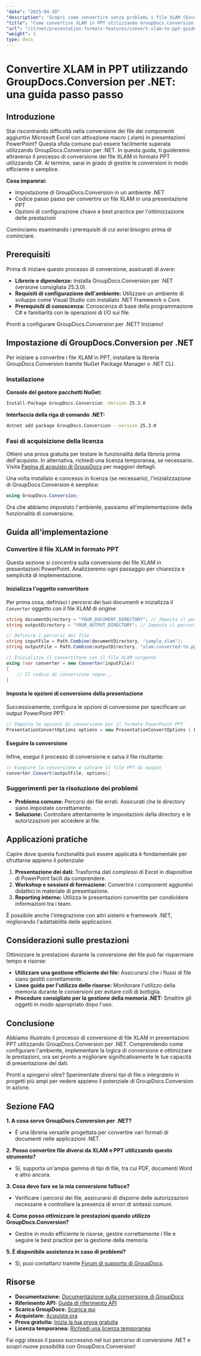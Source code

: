 ```yaml
---
"date": "2025-04-30"
"description": "Scopri come convertire senza problemi i file XLAM (Excel Macro-Enabled Add-In) in presentazioni PowerPoint utilizzando GroupDocs.Conversion per .NET. Segui questa guida completa."
"title": "Come convertire XLAM in PPT utilizzando GroupDocs.Conversion per .NET&#58; una guida passo passo"
"url": "/it/net/presentation-formats-features/convert-xlam-to-ppt-guide-groupdocs-conversion-net/"
"weight": 1
type: docs
---
```

# Convertire XLAM in PPT utilizzando GroupDocs.Conversion per .NET: una guida passo passo

## Introduzione

Stai riscontrando difficoltà nella conversione dei file dei componenti aggiuntivi Microsoft Excel con attivazione macro (.xlam) in presentazioni PowerPoint? Questa sfida comune può essere facilmente superata utilizzando GroupDocs.Conversion per .NET. In questa guida, ti guideremo attraverso il processo di conversione dei file XLAM in formato PPT utilizzando C#. Al termine, sarai in grado di gestire le conversioni in modo efficiente e semplice.

**Cosa imparerai:**
- Impostazione di GroupDocs.Conversion in un ambiente .NET
- Codice passo passo per convertire un file XLAM in una presentazione PPT
- Opzioni di configurazione chiave e best practice per l'ottimizzazione delle prestazioni

Cominciamo esaminando i prerequisiti di cui avrai bisogno prima di cominciare.

## Prerequisiti

Prima di iniziare questo processo di conversione, assicurati di avere:

- **Librerie e dipendenze:** Installa GroupDocs.Conversion per .NET (versione consigliata 25.3.0).
- **Requisiti di configurazione dell'ambiente:** Utilizzare un ambiente di sviluppo come Visual Studio con installato .NET Framework o Core.
- **Prerequisiti di conoscenza:** Conoscenza di base della programmazione C# e familiarità con le operazioni di I/O sui file.

Pronti a configurare GroupDocs.Conversion per .NET? Iniziamo!

## Impostazione di GroupDocs.Conversion per .NET

Per iniziare a convertire i file XLAM in PPT, installare la libreria GroupDocs.Conversion tramite NuGet Package Manager o .NET CLI.

### Installazione

**Console del gestore pacchetti NuGet:**
```bash
Install-Package GroupDocs.Conversion -Version 25.3.0
```

**Interfaccia della riga di comando .NET:**
```bash
dotnet add package GroupDocs.Conversion --version 25.3.0
```

### Fasi di acquisizione della licenza

Ottieni una prova gratuita per testare le funzionalità della libreria prima dell'acquisto. In alternativa, richiedi una licenza temporanea, se necessario. Visita [Pagina di acquisto di GroupDocs](https://purchase.groupdocs.com/buy) per maggiori dettagli.

Una volta installato e concesso in licenza (se necessario), l'inizializzazione di GroupDocs.Conversion è semplice:
```csharp
using GroupDocs.Conversion;
```
Ora che abbiamo impostato l'ambiente, passiamo all'implementazione della funzionalità di conversione.

## Guida all'implementazione

### Convertire il file XLAM in formato PPT

Questa sezione si concentra sulla conversione dei file XLAM in presentazioni PowerPoint. Analizzeremo ogni passaggio per chiarezza e semplicità di implementazione.

#### Inizializza l'oggetto convertitore

Per prima cosa, definisci i percorsi dei tuoi documenti e inizializza il `Converter` oggetto con il file XLAM di origine:
```csharp
string documentDirectory = "YOUR_DOCUMENT_DIRECTORY"; // Imposta il percorso della directory di origine
string outputDirectory = "YOUR_OUTPUT_DIRECTORY"; // Imposta il percorso della directory di destinazione

// Definire i percorsi dei file
string inputFile = Path.Combine(documentDirectory, "sample.xlam");
string outputFile = Path.Combine(outputDirectory, "xlam-converted-to.ppt");

// Inizializza il convertitore con il file XLAM sorgente
using (var converter = new Converter(inputFile))
{
    // Il codice di conversione segue...
}
```

#### Imposta le opzioni di conversione della presentazione

Successivamente, configura le opzioni di conversione per specificare un output PowerPoint PPT:
```csharp
// Imposta le opzioni di conversione per il formato PowerPoint PPT
PresentationConvertOptions options = new PresentationConvertOptions { Format = PresentationFileType.Ppt };
```

#### Eseguire la conversione

Infine, esegui il processo di conversione e salva il file risultante:
```csharp
// Eseguire la conversione e salvare il file PPT di output
converter.Convert(outputFile, options);
```

### Suggerimenti per la risoluzione dei problemi

- **Problema comune:** Percorsi dei file errati. Assicurati che le directory siano impostate correttamente.
- **Soluzione:** Controllare attentamente le impostazioni della directory e le autorizzazioni per accedere ai file.

## Applicazioni pratiche

Capire dove questa funzionalità può essere applicata è fondamentale per sfruttarne appieno il potenziale:
1. **Presentazione dei dati:** Trasforma dati complessi di Excel in diapositive di PowerPoint facili da comprendere.
2. **Workshop e sessioni di formazione:** Convertire i componenti aggiuntivi didattici in materiale di presentazione.
3. **Reporting interno:** Utilizza le presentazioni convertite per condividere informazioni tra i team.

È possibile anche l'integrazione con altri sistemi e framework .NET, migliorando l'adattabilità delle applicazioni.

## Considerazioni sulle prestazioni

Ottimizzare le prestazioni durante la conversione dei file può far risparmiare tempo e risorse:
- **Utilizzare una gestione efficiente dei file:** Assicurarsi che i flussi di file siano gestiti correttamente.
- **Linee guida per l'utilizzo delle risorse:** Monitorare l'utilizzo della memoria durante le conversioni per evitare colli di bottiglia.
- **Procedure consigliate per la gestione della memoria .NET:** Smaltire gli oggetti in modo appropriato dopo l'uso.

## Conclusione

Abbiamo illustrato il processo di conversione di file XLAM in presentazioni PPT utilizzando GroupDocs.Conversion per .NET. Comprendendo come configurare l'ambiente, implementare la logica di conversione e ottimizzare le prestazioni, ora sei pronto a migliorare significativamente le tue capacità di presentazione dei dati.

Pronti a spingervi oltre? Sperimentate diversi tipi di file o integratelo in progetti più ampi per vedere appieno il potenziale di GroupDocs.Conversion in azione.

## Sezione FAQ

**1. A cosa serve GroupDocs.Conversion per .NET?**
   - È una libreria versatile progettata per convertire vari formati di documenti nelle applicazioni .NET.

**2. Posso convertire file diversi da XLAM e PPT utilizzando questo strumento?**
   - Sì, supporta un'ampia gamma di tipi di file, tra cui PDF, documenti Word e altro ancora.

**3. Cosa devo fare se la mia conversione fallisce?**
   - Verificare i percorsi dei file, assicurarsi di disporre delle autorizzazioni necessarie e controllare la presenza di errori di sintassi comuni.

**4. Come posso ottimizzare le prestazioni quando utilizzo GroupDocs.Conversion?**
   - Gestire in modo efficiente le risorse, gestire correttamente i file e seguire le best practice per la gestione della memoria.

**5. È disponibile assistenza in caso di problemi?**
   - Sì, puoi contattarci tramite [Forum di supporto di GroupDocs](https://forum.groupdocs.com/c/conversion/10).

## Risorse

- **Documentazione:** [Documentazione sulla conversione di GroupDocs](https://docs.groupdocs.com/conversion/net/)
- **Riferimento API:** [Guida di riferimento API](https://reference.groupdocs.com/conversion/net/)
- **Scarica GroupDocs:** [Scarica qui](https://releases.groupdocs.com/conversion/net/)
- **Acquistare:** [Acquista ora](https://purchase.groupdocs.com/buy)
- **Prova gratuita:** [Inizia la tua prova gratuita](https://releases.groupdocs.com/conversion/net/)
- **Licenza temporanea:** [Richiedi una licenza temporanea](https://purchase.groupdocs.com/temporary-license/)

Fai oggi stesso il passo successivo nel tuo percorso di conversione .NET e scopri nuove possibilità con GroupDocs.Conversion!